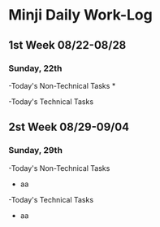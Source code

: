 # Minji Daily Work-Log

## 1st Week 08/22-08/28

### Sunday, 22th
-Today's Non-Technical Tasks
* 

-Today's Technical Tasks


## 2st Week 08/29-09/04

### Sunday, 29th
-Today's Non-Technical Tasks
* aa

-Today's Technical Tasks
* aa
